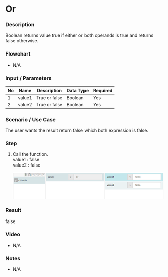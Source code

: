 ﻿# Or

### Description

Boolean returns value true if either or both operands is true and returns false otherwise.

### Flowchart

- N/A 

### Input / Parameters

| No | Name | Description | Data Type | Required |
| ------ | ------ | ------ |------ | ------ |
| 1 | value1 | True or false | Boolean | Yes  |
| 2 | value2 | True or false | Boolean | Yes  |

### Scenario / Use Case

The user wants the result return false which both expression is false.

### Step

1. Call the function.
    </br>
    value1 : false <br />
    value2 : false <br />

    ![](../../../../document/function/Logical/or/or-step-1.png?raw=true)
    
### Result

false 

### Video

- N/A

<!--[![Video](http://i.imgur.com/Ot5DWAW.png)](https://youtu.be/StTqXEQ2l-Y?t=35s)-->

### Notes

- N/A